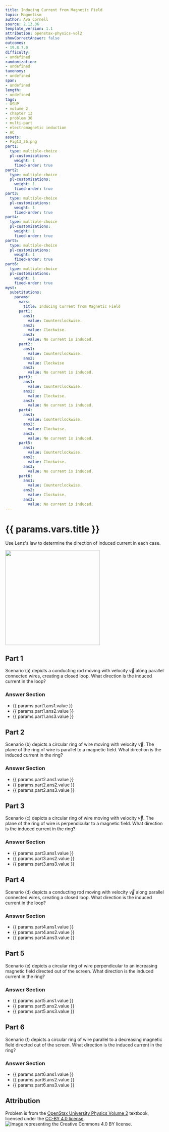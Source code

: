 ```yaml
---
title: Inducing Current from Magnetic Field
topic: Magnetism
author: Ava Cornell
source: 2.13.36
template_version: 1.1
attribution: openstax-physics-vol2
showCorrectAnswer: false
outcomes:
- 19.8.7.0
difficulty:
- undefined
randomization:
- undefined
taxonomy:
- undefined
span:
- undefined
length:
- undefined
tags:
- OSUP
- volume 2
- chapter 13
- problem 36
- multi-part
- electromagnetic induction
- AC
assets:
- Fig13_36.png
part1:
  type: multiple-choice
  pl-customizations:
    weight: 1
    fixed-order: true
part2:
  type: multiple-choice
  pl-customizations:
    weight: 1
    fixed-order: true
part3:
  type: multiple-choice
  pl-customizations:
    weight: 1
    fixed-order: true
part4:
  type: multiple-choice
  pl-customizations:
    weight: 1
    fixed-order: true
part5:
  type: multiple-choice
  pl-customizations:
    weight: 1
    fixed-order: true
part6:
  type: multiple-choice
  pl-customizations:
    weight: 1
    fixed-order: true
myst:
  substitutions:
    params:
      vars:
        title: Inducing Current from Magnetic Field
      part1:
        ans1:
          value: Counterclockwise.
        ans2:
          value: Clockwise.
        ans3:
          value: No current is induced.
      part2:
        ans1:
          value: Counterclockwise.
        ans2:
          value: Clockwise
        ans3:
          value: No current is induced.
      part3:
        ans1:
          value: Counterclockwise.
        ans2:
          value: Clockwise.
        ans3:
          value: No current is induced.
      part4:
        ans1:
          value: Counterclockwise.
        ans2:
          value: Clockwise.
        ans3:
          value: No current is induced.
      part5:
        ans1:
          value: Counterclockwise.
        ans2:
          value: Clockwise.
        ans3:
          value: No current is induced.
      part6:
        ans1:
          value: Counterclockwise.
        ans2:
          value: Clockwise.
        ans3:
          value: No current is induced.
---
```

# {{ params.vars.title }}
Use Lenz's law to determine the direction of induced current in each case.

<img src="Fig13_36.png" width=300>

## Part 1

Scenario (a) depicts a conducting rod moving with velocity $\overrightarrow{ v }$ along parallel connected wires, creating a closed loop. What direction is the induced current in the loop?

### Answer Section

- {{ params.part1.ans1.value }}
- {{ params.part1.ans2.value }}
- {{ params.part1.ans3.value }}

## Part 2

Scenario (b) depicts a circular ring of wire moving with velocity $\overrightarrow{ v }$. The plane of the ring of wire is parallel to a magnetic field. What direction is the induced current in the ring?

### Answer Section

- {{ params.part2.ans1.value }}
- {{ params.part2.ans2.value }}
- {{ params.part2.ans3.value }}

## Part 3

Scenario (c) depicts a circular ring of wire moving with velocity $\overrightarrow{ v }$. The plane of the ring of wire is perpendicular to a magnetic field. What direction is the induced current in the ring?

### Answer Section

- {{ params.part3.ans1.value }}
- {{ params.part3.ans2.value }}
- {{ params.part3.ans3.value }}

## Part 4

Scenario (d) depicts a conducting rod moving with velocity $\overrightarrow{ v }$ along parallel connected wires, creating a closed loop. What direction is the induced current in the loop?

### Answer Section

- {{ params.part4.ans1.value }}
- {{ params.part4.ans2.value }}
- {{ params.part4.ans3.value }}

## Part 5

Scenario (e) depicts a circular ring of wire perpendicular to an increasing magnetic field directed out of the screen. What direction is the induced current in the ring?

### Answer Section

- {{ params.part5.ans1.value }}
- {{ params.part5.ans2.value }}
- {{ params.part5.ans3.value }}

## Part 6

Scenario (f) depicts a circular ring of wire parallel to a decreasing magnetic field directed out of the screen. What direction is the induced current in the ring?

### Answer Section

- {{ params.part6.ans1.value }}
- {{ params.part6.ans2.value }}
- {{ params.part6.ans3.value }}

## Attribution

Problem is from the [OpenStax University Physics Volume 2](https://openstax.org/details/books/university-physics-volume-2) textbook, licensed under the [CC-BY 4.0 license](https://creativecommons.org/licenses/by/4.0/).<br>![Image representing the Creative Commons 4.0 BY license.](https://raw.githubusercontent.com/firasm/bits/master/by.png)